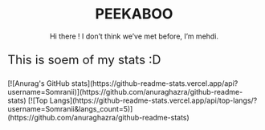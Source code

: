 
<h1 align="center"> PEEKABOO  </h1>
  <p align ="center" > Hi there ! I don’t think we’ve met before, I’m mehdi. </p>
<p style="font-size:24px"> This is soem of my stats :D </p>  
[![Anurag's GitHub stats](https://github-readme-stats.vercel.app/api?username=Somranii)](https://github.com/anuraghazra/github-readme-stats) [![Top Langs](https://github-readme-stats.vercel.app/api/top-langs/?username=Somranii&langs_count=5)](https://github.com/anuraghazra/github-readme-stats) 
